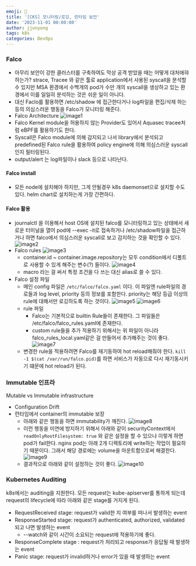 ```yaml
---
emoji: 🧢
title: '[CKS] 모니터링/로깅, 런타임 보안' 
date: '2023-11-01 00:00:00'
author: jjunyong
tags: k8s
categories: DevOps
---
```


### Falco
- 아무리 보안이 강한 클러스터를 구축하여도 막상 공격 받았을 때는 어떻게 대처애햐 하는가? strace, Tracee 와 같은 툴로 application에서 사용된 syscall을 분석할 수 있지만 MSA 환경에서 수백개의 pod가 수만 개의 syscall을 생상하고 있는 환경에서 이를 일일히 분석하는 것은 쉬운 일이 아니다. 
- 대신 Faclo를 활용하면 /etc/shadow 에 접근한다거나 log파일을 편집/삭제 하는 등의 의심스러운 행동을 Falco가 모니터링 해준다.
- Falco Architecture
![image1](./image1.png)
- Falco Kernel module을 허용하지 않는 Provider도 있어서 Aquasec tracee처럼 eBPF를 활용하기도 한다. 
- Syscall은 Falco module에 의해 감지되고 나서 library에서 분석되고 predefined된 Falco rule을 활용하여 policy engine에 의해 의심스러운 syscall인지 필터링된다. 
- output/alert 는 log파일이나 slack 등으로 나타난다. 

#### Falco install
- 모든 node에 설치해야 하지만, 그게 안될경우 k8s daemonset으로 설치할 수도 있다. helm chart로 설치하는게 가장 간편하다. 

#### Falco 활용
- journalctl 을 이용해서 host OS에 설치된 falco를 모니터링하고 있는 상태에서 새로운 터미널을 열어 pod에 --exec -it로 접속하거나 /etc/shadow파일을 접근하거나 하면 falco에서 의심스러운 syscall로 보고 감지하는 것을 확인할 수 있다.
![image2](./image2.png)
- Falco rules
  ![image3](./image3.png)
  - container.id ~ container.image.repository는 모두 condition에서 디폴트로 사용할 수 있게 해주는 변수(?) 들이다. 
  ![image4](./image4.png)
  - macro 라는 걸 써서 특정 조건을 다 쓰는 대신 alias로 쓸 수 있다. 
- Falco 설정 파일 
  - 메인 config 파일은 `/etc/falco/falco.yaml` 이다. 이 파일엔 rule파일의 경로들과 log level, priority 등의 정보를 포함한다. priority는 해당 등급 이상의 rule에 대해서만 로깅하도록 하는 것이다.
  ![image5](./image5.png)
  ![image6](./image6.png)
  - rule 파일
    - Falco는 기본적으로 builtin Rule들이 존재한다. 그 파일들은 /etc/falco/falco_rules.yaml에 존재한다.
    - custom rule들을 추가 적용하기 위해서는 위 파일이 아니라 falco_rules_local.yaml같은 걸 만들어서 추가해주는 것이 좋다. 
    ![image7](./image7.png)
  - 변경한 rule을 적용하려면 Falco를 재기동하여 hot reload해줘야 한다. 
    `kill -1 $(cat /var/run/falco.pid)`를 하면 서비스가 자동으로 다시 재기동시키기 떄문에 hot reload가 된다. 

### Immutable 인프라
Mutable vs Immutable infrastructure
- Configuration Drift
- 런타임에서 container의 immutable 보장
  - 아래와 같은 행동을 하면 immutability가 깨진다.
    ![image8](./image8.png)
  - 이런 행동을 미연에 방지하기 위해서 아래와 같이 securityContext에서 `readOnlyRootFilesystem: true` 와 같은 설정을 할 수 있으나 이렇게 하면 pod가 fail한다. nginx pod는 아래 2개 디렉토리에 write하는 작업이 필요하기 때문이다. 그래서 해당 경로에는 volume을 마운트함으로써 해결한다. 
    ![image9](./image9.png)
  - 결과적으로 아래와 같이 설정하는 것이 좋다. 
    ![image10](./image10.png)

### Kubernetes Auditing
k8s에서는 auditing을 지원한다. 모든 request는 kube-apiserver를 통하게 되는데 request의 lifecycle에 따라 아래와 같은 stage를 거지게 된다.
- RequestReceived stage: request가 valid한 지 여부를 떠나서 발생하는 event
- ResponseStarted stage: request가 authenticated, authorized, validated 되고 나면 발생하는 event
  - --watch와 같이 시간이 소요되는 request에 적용하기에 좋다. 
- ResponseComplete stage : request가 처리되고 response가 응답될 때 발생하는 event 
- Panic stage: request가 invalid하거나 error가 있을 때 발생하는 event 